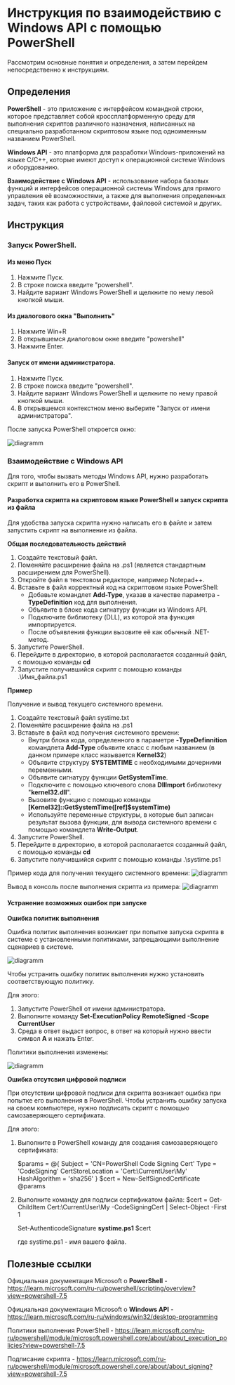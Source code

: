 # Инструкция по взаимодействию с Windows API с помощью PowerShell

Рассмотрим основные понятия и определения, а затем перейдем непосредственно к инструкциям.

## Определения

**PowerShell** - это приложение с интерфейсом командной строки, которое представляет собой кроссплатформенную среду  для выполнения скриптов различного назначения, написанных на специально разработанном скриптовом языке под одноименным названием PowerShell.

**Windows API** - это платформа для разработки Windows-приложений на языке C/C++, которые имеют доступ к операционной системе Windows и оборудованию.

**Взаимодействие с Windows API** - использование набора базовых функций и интерфейсов операционной системы Windows для прямого управления её возможностями, а также для выполнения определенных задач, таких как работа с устройствами, файловой системой и других.

## Инструкция
### Запуск PowerShell.

#### Из меню Пуск
1. Нажмите Пуск.
2. В строке поиска введите "powershell".
3. Найдите вариант Windows PowerShell и щелкните по нему левой кнопкой мыши.

#### Из диалогового окна "Выполнить"
1. Нажмите Win+R
2. В открывшемся диалоговом окне введите "powershell"
3. Нажмите Enter.

#### Запуск от имени администратора.

1. Нажмите Пуск.
2. В строке поиска введите "powershell".
3. Найдите вариант Windows PowerShell и щелкните по нему правой кнопкой мыши.
4. В открывшемся контекстном меню выберите "Запуск от имени администратора".
   
После запуска PowerShell откроется окно:

![diagramm](images/powershell.png)

### Взаимодействие с Windows API

Для того, чтобы вызвать методы Windows API, нужно разработать скрипт и выполнить его в PowerShell.

#### Разработка скрипта на скриптовом языке PowerShell и запуск скрипта из файла

Для удобства запуска скрипта нужно написать его в файле и затем запустить скрипт на выполнение из файла.

**Общая последовательность действий**

1. Создайте текстовый файл.
2. Поменяйте расширение файла на .ps1 (является стандартным расширением для PowerShell).
3. Откройте файл в текстовом редакторе, например Notepad++.
4. Вставьте в файл корректный код на скриптовом языке PowerShell:
   - Добавьте командлет **Add-Type**, указав в качестве параметра **-TypeDefinition** код для выполнения.
   - Объявите в блоке кода сигнатуру функции из Windows API.
   - Подключите библиотеку (DLL), из которой эта функция импортируется.
   - После объявления функции вызовите её как обычный .NET-метод.
5. Запустите PowerShell.
6. Перейдите в директорию, в которой располагается созданный файл, с помощью команды **cd** 
7. Запустите получившийся скрипт с помощью команды .\Имя_файла.ps1

**Пример**

Получение и вывод текущего системного времени.

1. Создайте текстовый файл systime.txt
2. Поменяйте расширение файла на .ps1
3. Вставьте в файл код получения системного времени:
   - Внутри блока кода, определенного в параметре **-TypeDefinnition** командлета **Add-Type** объявите класс с любым названием (в данном примере класс называется **Kernel32**)
   - Объявите структуру **SYSTEMTIME** с необходимыми дочерними переменными.
   - Объявите сигнатуру функции **GetSystemTime**.
   - Подключите с помощью ключевого слова **DllImport** библиотеку "**kernel32.dll**".
   - Вызовите функцию с помощью команды **[Kernel32]::GetSystemTime([ref]$systemTime)**
   - Используйте переменные структуры, в которые был записан результат вызова функции, для вывода системного времени с помощью командлета **Write-Output**.
5. Запустите PowerShell.
6. Перейдите в директорию, в которой располагается созданный файл, с помощью команды **cd** 
5. Запустите получившийся скрипт с помощью команды .\systime.ps1

Пример кода для получения текущего системного времени:
![diagramm](images/system_time.png)

Вывод в консоль после выполнения скрипта из примера:
![diagramm](images/system_time_output.png)


#### Устранение возможных ошибок при запуске

**Ошибка политик выполнения**

Ошибка политик выполнения возникает при попытке запуска скрипта в системе с установленными политиками, запрещающими выполнение сценариев в системе.

![diagramm](images/system_time_run_error.png)

Чтобы устранить ошибку политик выполнения нужно установить соответствующую политику. 

Для этого:

1. Запустите PowerShell от имени администратора.
2. Выполните команду **Set-ExecutionPolicy RemoteSigned -Scope CurrentUser**
3. Среда в ответ выдаст вопрос, в ответ на который нужно ввести символ **A** и нажать Enter.

Политики выполнения изменены: 

![diagramm](images/system_execution_policy.png)

**Ошибка отсутсвия цифровой подписи**

При отсутствии цифровой подписи для скрипта возникает ошибка при попытке его выполнения в PowerShell.
Чтобы устранить ошибку запуска на своем компьютере, нужно подписать скрипт с помощью самозаверяющего сертификата.

Для этого:
1. Выполните в PowerShell команду для создания самозаверяющего сертификата:

   $params = @{
    Subject = 'CN=PowerShell Code Signing Cert'
    Type = 'CodeSigning'
    CertStoreLocation = 'Cert:\CurrentUser\My'
    HashAlgorithm = 'sha256'
   }
   $cert = New-SelfSignedCertificate @params

2. Выполните команду для подписи сертификатом файла:
   $cert = Get-ChildItem Cert:\CurrentUser\My -CodeSigningCert |
    Select-Object -First 1

   Set-AuthenticodeSignature **systime.ps1** $cert

   где systime.ps1 - имя вашего файла.

## Полезные ссылки

Официальная документация Microsoft о **PowerShell** - https://learn.microsoft.com/ru-ru/powershell/scripting/overview?view=powershell-7.5

Официальная документация Microsoft о **Windows API** - https://learn.microsoft.com/ru-ru/windows/win32/desktop-programming

Политики выполнения PowerShell - https://learn.microsoft.com/ru-ru/powershell/module/microsoft.powershell.core/about/about_execution_policies?view=powershell-7.5

Подписание скрипта - https://learn.microsoft.com/ru-ru/powershell/module/microsoft.powershell.core/about/about_signing?view=powershell-7.5
